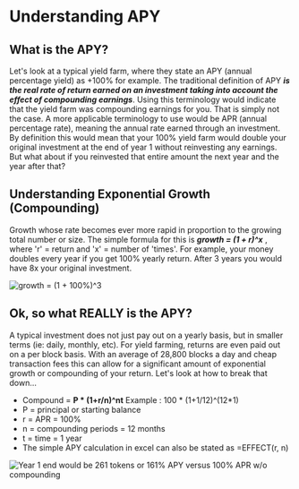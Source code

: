 # Understanding APY

## What is the APY?

Let's look at a typical yield farm, where they state an APY \(annual percentage yield\) as +100% for example. The traditional definition of APY _**is the real rate of return earned on an investment taking into account the effect of compounding earnings**_. Using this terminology would indicate that the yield farm was compounding earnings for you. That is simply not the case. A more applicable terminology to use would be APR \(annual percentage rate\), meaning the annual rate earned through an investment. By definition this would mean that your 100% yield farm would double your original investment at the end of year 1 without reinvesting any earnings. But what about if you reinvested that entire amount the next year and the year after that?

## Understanding Exponential Growth \(Compounding\)

Growth whose rate becomes ever more rapid in proportion to the growing total number or size. The simple formula for this is _**growth = \(1 + r\)^x**_ , where 'r' = return and 'x' = number of 'times'. For example, your money doubles every year if you get 100% yearly return. After 3 years you would have 8x your original investment.

![growth = \(1 + 100%\)^3](../../../.gitbook/assets/capture%20%282%29.png)

## Ok, so what REALLY is the APY?

A typical investment does not just pay out on a yearly basis, but in smaller terms \(ie: daily, monthly, etc\). For yield farming, returns are even paid out on a per block basis. With an average of 28,800 blocks a day and cheap transaction fees this can allow for a significant amount of exponential growth or compounding of your return. Let's look at how to break that down...

* Compound = **P \* \(1+r/n\)^nt**                Example : 100 \* \(1+1/12\)^\(12\*1\)
* P = principal or starting balance
* r = APR = 100%
* n = compounding periods = 12 months
* t = time = 1 year
* The simple APY calculation in excel can also be stated as =EFFECT\(r, n\)

![Year 1 end would be 261 tokens or 161% APY versus 100% APR w/o compounding](../../../.gitbook/assets/capture%20%283%29.png)

